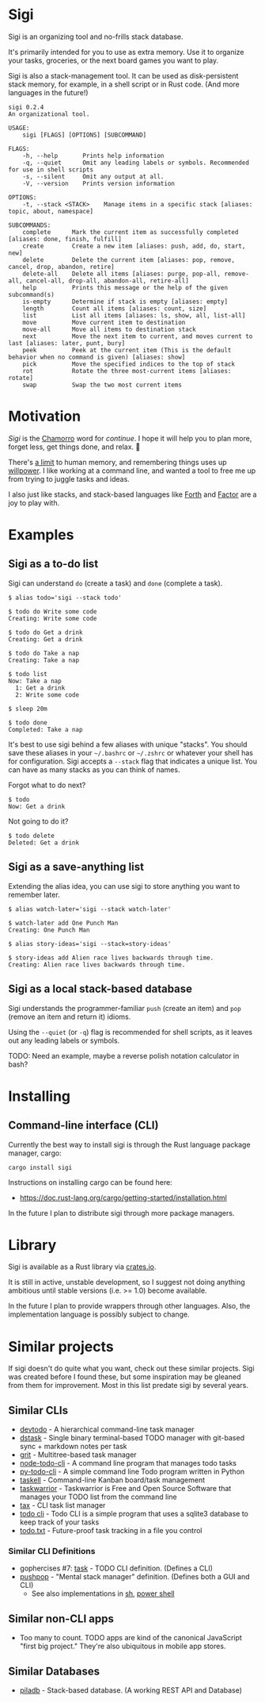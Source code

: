 # Sigi

Sigi is an organizing tool and no-frills stack database.

It's primarily intended for you to use as extra memory. Use it to organize your
tasks, groceries, or the next board games you want to play.

Sigi is also a stack-management tool. It can be used as disk-persistent stack
memory, for example, in a shell script or in Rust code. (And more languages in
the future!)

```
sigi 0.2.4
An organizational tool.

USAGE:
    sigi [FLAGS] [OPTIONS] [SUBCOMMAND]

FLAGS:
    -h, --help       Prints help information
    -q, --quiet      Omit any leading labels or symbols. Recommended for use in shell scripts
    -s, --silent     Omit any output at all.
    -V, --version    Prints version information

OPTIONS:
    -t, --stack <STACK>    Manage items in a specific stack [aliases: topic, about, namespace]

SUBCOMMANDS:
    complete      Mark the current item as successfully completed [aliases: done, finish, fulfill]
    create        Create a new item [aliases: push, add, do, start, new]
    delete        Delete the current item [aliases: pop, remove, cancel, drop, abandon, retire]
    delete-all    Delete all items [aliases: purge, pop-all, remove-all, cancel-all, drop-all, abandon-all, retire-all]
    help          Prints this message or the help of the given subcommand(s)
    is-empty      Determine if stack is empty [aliases: empty]
    length        Count all items [aliases: count, size]
    list          List all items [aliases: ls, show, all, list-all]
    move          Move current item to destination
    move-all      Move all items to destination stack
    next          Move the next item to current, and moves current to last [aliases: later, punt, bury]
    peek          Peek at the current item (This is the default behavior when no command is given) [aliases: show]
    pick          Move the specified indices to the top of stack
    rot           Rotate the three most-current items [aliases: rotate]
    swap          Swap the two most current items
```

# Motivation

_Sigi_ is the [Chamorro](https://en.wikipedia.org/wiki/Chamorro_language) word
for _continue_. I hope it will help you to plan more, forget less, get things
done, and relax. 🌴

There's [a limit](https://wiki.c2.com/?SevenPlusOrMinusTwo) to human memory, and
remembering things uses up [willpower](https://www.penguinrandomhouse.com/books/307740/willpower-by-roy-f-baumeister-and-john-tierney/).
I like working at a command line, and wanted a tool to free me up from trying to
juggle tasks and ideas.

I also just like stacks, and stack-based languages like
[Forth](https://en.wikipedia.org/wiki/Forth_(programming_language)) and
[Factor](https://factorcode.org) are a joy to play with.

# Examples

## Sigi as a to-do list

Sigi can understand `do` (create a task) and `done` (complete a task).

```
$ alias todo='sigi --stack todo'

$ todo do Write some code
Creating: Write some code

$ todo do Get a drink
Creating: Get a drink

$ todo do Take a nap
Creating: Take a nap

$ todo list
Now: Take a nap
  1: Get a drink
  2: Write some code

$ sleep 20m

$ todo done
Completed: Take a nap
```

It's best to use sigi behind a few aliases with unique "stacks". You should
save these aliases in your `~/.bashrc` or `~/.zshrc` or whatever your shell has
for configuration. Sigi accepts a `--stack` flag that indicates a unique list.
You can have as many stacks as you can think of names.

Forgot what to do next?

```
$ todo
Now: Get a drink
```

Not going to do it?

```
$ todo delete
Deleted: Get a drink
```

## Sigi as a save-anything list

Extending the alias idea, you can use sigi to store anything you want to
remember later.

```
$ alias watch-later='sigi --stack watch-later'

$ watch-later add One Punch Man
Creating: One Punch Man
```

```
$ alias story-ideas='sigi --stack=story-ideas'

$ story-ideas add Alien race lives backwards through time.
Creating: Alien race lives backwards through time.
```

## Sigi as a local stack-based database

Sigi understands the programmer-familiar `push` (create an item) and `pop`
(remove an item and return it) idioms.

Using the `--quiet` (or `-q`) flag is recommended for shell scripts, as it
leaves out any leading labels or symbols.

TODO: Need an example, maybe a reverse polish notation calculator in bash?

# Installing

## Command-line interface (CLI)

Currently the best way to install sigi is through the Rust language package
manager, cargo:

```
cargo install sigi
```

Instructions on installing cargo can be found here:

- https://doc.rust-lang.org/cargo/getting-started/installation.html

In the future I plan to distribute sigi through more package managers.

# Library

Sigi is available as a Rust library via [crates.io](https://crates.io/crates/sigi).

It is still in active, unstable development, so I suggest not doing anything
ambitious until stable versions (i.e. >= 1.0) become available.

In the future I plan to provide wrappers through other languages. Also, the
implementation language is possibly subject to change.

# Similar projects

If sigi doesn't do quite what you want, check out these similar projects. Sigi
was created before I found these, but some inspiration may be gleaned from them
for improvement. Most in this list predate sigi by several years.

## Similar CLIs

- [devtodo](https://swapoff.org/devtodo.html) - A hierarchical command-line task manager
- [dstask](https://github.com/naggie/dstask) - Single binary terminal-based TODO manager with git-based sync + markdown notes per task
- [grit](https://github.com/climech/grit) - Multitree-based task manager
- [node-todo-cli](https://www.npmjs.com/package/node-todo-cli) - A command line program that manages todo tasks
- [py-todo-cli](https://github.com/Mantaseus/Todo-CLI) - A simple command line Todo program written in Python
- [taskell](https://taskell.app) - Command-line Kanban board/task management
- [taskwarrior](https://taskwarrior.org) - Taskwarrior is Free and Open Source Software that manages your TODO list from the command line
- [tax](https://github.com/netgusto/tax) - CLI task list manager
- [todo cli](https://gitlab.com/bigfiga99/todo-cli) - Todo CLI is a simple program that uses a sqlite3 database to keep track of your tasks
- [todo.txt](http://todotxt.org) - Future-proof task tracking in a file you control

### Similar CLI Definitions

- gophercises #7: [task](https://github.com/gophercises/task) - TODO CLI definition. (Defines a CLI)
- [pushpop](https://github.com/secretGeek/pushpop) - "Mental stack manager" definition. (Defines both a GUI and CLI)
  - See also implementations in [sh](https://paste.sr.ht/~erazemkokot/c6aeb2a7bc25049d08825b3cc7aea63b5cf72a08), [power shell](https://github.com/kberridge/psushpop/blob/master/psushpop.psm1)

## Similar non-CLI apps

- Too many to count. TODO apps are kind of the canonical JavaScript "first big project." They're also ubiquitous in mobile app stores.

## Similar Databases

- [piladb](https://github.com/fern4lvarez/piladb) - Stack-based database. (A working REST API and Database)
